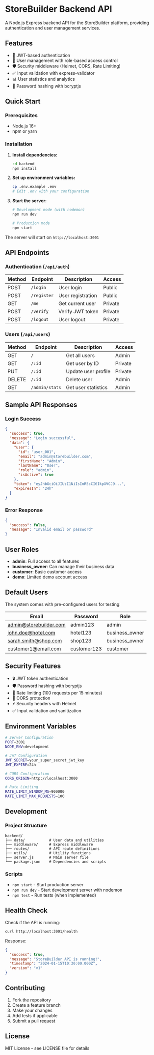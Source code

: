 # StoreBuilder Backend API

A Node.js Express backend API for the StoreBuilder platform, providing authentication and user management services.

## Features

- 🔐 JWT-based authentication
- 👥 User management with role-based access control
- 🛡️ Security middleware (Helmet, CORS, Rate Limiting)
- ✅ Input validation with express-validator
- 📊 User statistics and analytics
- 🔄 Password hashing with bcryptjs

## Quick Start

### Prerequisites

- Node.js 16+
- npm or yarn

### Installation

1. **Install dependencies:**

   ```bash
   cd backend
   npm install
   ```

2. **Set up environment variables:**

   ```bash
   cp .env.example .env
   # Edit .env with your configuration
   ```

3. **Start the server:**

   ```bash
   # Development mode (with nodemon)
   npm run dev

   # Production mode
   npm start
   ```

The server will start on `http://localhost:3001`

## API Endpoints

### Authentication (`/api/auth`)

| Method | Endpoint    | Description       | Access  |
| ------ | ----------- | ----------------- | ------- |
| POST   | `/login`    | User login        | Public  |
| POST   | `/register` | User registration | Public  |
| GET    | `/me`       | Get current user  | Private |
| POST   | `/verify`   | Verify JWT token  | Private |
| POST   | `/logout`   | User logout       | Private |

### Users (`/api/users`)

| Method | Endpoint       | Description         | Access  |
| ------ | -------------- | ------------------- | ------- |
| GET    | `/`            | Get all users       | Admin   |
| GET    | `/:id`         | Get user by ID      | Private |
| PUT    | `/:id`         | Update user profile | Private |
| DELETE | `/:id`         | Delete user         | Admin   |
| GET    | `/admin/stats` | Get user statistics | Admin   |

## Sample API Responses

### Login Success

```json
{
  "success": true,
  "message": "Login successful",
  "data": {
    "user": {
      "id": "user_001",
      "email": "admin@storebuilder.com",
      "firstName": "Admin",
      "lastName": "User",
      "role": "admin",
      "isActive": true
    },
    "token": "eyJhbGciOiJIUzI1NiIsInR5cCI6IkpXVCJ9...",
    "expiresIn": "24h"
  }
}
```

### Error Response

```json
{
  "success": false,
  "message": "Invalid email or password"
}
```

## User Roles

- **admin**: Full access to all features
- **business_owner**: Can manage their business data
- **customer**: Basic customer access
- **demo**: Limited demo account access

## Default Users

The system comes with pre-configured users for testing:

| Email                  | Password    | Role           |
| ---------------------- | ----------- | -------------- |
| admin@storebuilder.com | admin123    | admin          |
| john.doe@hotel.com     | hotel123    | business_owner |
| sarah.smith@shop.com   | shop123     | business_owner |
| customer1@email.com    | customer123 | customer       |

## Security Features

- 🔒 JWT token authentication
- 🛡️ Password hashing with bcryptjs
- 🚫 Rate limiting (100 requests per 15 minutes)
- 🔐 CORS protection
- ⚡ Security headers with Helmet
- ✅ Input validation and sanitization

## Environment Variables

```bash
# Server Configuration
PORT=3001
NODE_ENV=development

# JWT Configuration
JWT_SECRET=your_super_secret_jwt_key
JWT_EXPIRE=24h

# CORS Configuration
CORS_ORIGIN=http://localhost:3000

# Rate Limiting
RATE_LIMIT_WINDOW_MS=900000
RATE_LIMIT_MAX_REQUESTS=100
```

## Development

### Project Structure

```
backend/
├── data/           # User data and utilities
├── middleware/     # Express middleware
├── routes/         # API route definitions
├── utils/          # Utility functions
├── server.js       # Main server file
└── package.json    # Dependencies and scripts
```

### Scripts

- `npm start` - Start production server
- `npm run dev` - Start development server with nodemon
- `npm test` - Run tests (when implemented)

## Health Check

Check if the API is running:

```bash
curl http://localhost:3001/health
```

Response:

```json
{
  "success": true,
  "message": "StoreBuilder API is running!",
  "timestamp": "2024-01-15T10:30:00.000Z",
  "version": "v1"
}
```

## Contributing

1. Fork the repository
2. Create a feature branch
3. Make your changes
4. Add tests if applicable
5. Submit a pull request

## License

MIT License - see LICENSE file for details
